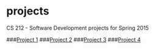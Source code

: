 projects
========

CS 212 - Software Development projects for Spring 2015

###[Project 1](specifications/project1.md)
###[Project 2](specifications/project2.md)
###[Project 3](specifications/project3.md)
###[Project 4](specifications/project4.md)